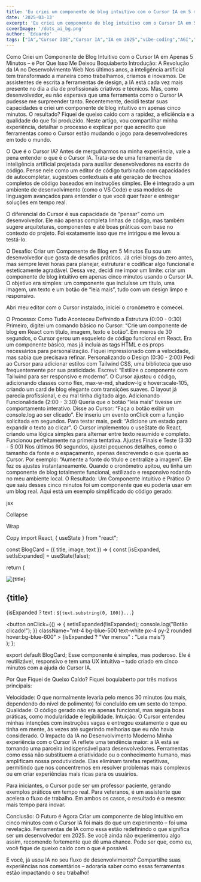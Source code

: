 ```yaml
---
title: 'Eu criei um componente de blog intuitivo com o Cursor IA em 5 minutos, e fiquei de queixo-caido.'
date: '2025-03-13'
excerpt: 'Eu criei um componente de blog intuitivo com o Cursor IA em 5 minutos, e fiquei de queixo-caido.'
coverImage: '/dots_ai_bg.png'
author: 'Eduardo'
tags: ["IA","Cursor IDE","Cursor IA","IA em 2025","vibe-coding","AGI","ASI","OpenAi","Chatgpt"]
---
```


Como Criei um Componente de Blog Intuitivo com o Cursor IA em Apenas 5 Minutos – e Por Que Isso Me Deixou Boquiaberto
Introdução: A Revolução da IA no Desenvolvimento Web
Nos últimos anos, a inteligência artificial tem transformado a maneira como trabalhamos, criamos e inovamos. De assistentes de escrita a ferramentas de design, a IA está cada vez mais presente no dia a dia de profissionais criativos e técnicos. Mas, como desenvolvedor, eu não esperava que uma ferramenta como o Cursor IA pudesse me surpreender tanto. Recentemente, decidi testar suas capacidades e criei um componente de blog intuitivo em apenas cinco minutos. O resultado? Fiquei de queixo caído com a rapidez, a eficiência e a qualidade do que foi produzido. Neste artigo, vou compartilhar minha experiência, detalhar o processo e explicar por que acredito que ferramentas como o Cursor estão mudando o jogo para desenvolvedores em todo o mundo.

O Que é o Cursor IA?
Antes de mergulharmos na minha experiência, vale a pena entender o que é o Cursor IA. Trata-se de uma ferramenta de inteligência artificial projetada para auxiliar desenvolvedores na escrita de código. Pense nele como um editor de código turbinado com capacidades de autocompletar, sugestões contextuais e até geração de trechos completos de código baseados em instruções simples. Ele é integrado a um ambiente de desenvolvimento (como o VS Code) e usa modelos de linguagem avançados para entender o que você quer fazer e entregar soluções em tempo real.

O diferencial do Cursor é sua capacidade de “pensar” como um desenvolvedor. Ele não apenas completa linhas de código, mas também sugere arquiteturas, componentes e até boas práticas com base no contexto do projeto. Foi exatamente isso que me intrigou e me levou a testá-lo.

O Desafio: Criar um Componente de Blog em 5 Minutos
Eu sou um desenvolvedor que gosta de desafios práticos. Já criei blogs do zero antes, mas sempre levei horas para planejar, estruturar e codificar algo funcional e esteticamente agradável. Dessa vez, decidi me impor um limite: criar um componente de blog intuitivo em apenas cinco minutos usando o Cursor IA. O objetivo era simples: um componente que incluísse um título, uma imagem, um texto e um botão de “leia mais”, tudo com um design limpo e responsivo.

Abri meu editor com o Cursor instalado, iniciei o cronômetro e comecei.

O Processo: Como Tudo Aconteceu
Definindo a Estrutura (0:00 - 0:30)
Primeiro, digitei um comando básico no Cursor: “Crie um componente de blog em React com título, imagem, texto e botão”. Em menos de 30 segundos, o Cursor gerou um esqueleto de código funcional em React. Era um componente básico, mas já incluía as tags HTML e os props necessários para personalização. Fiquei impressionado com a velocidade, mas sabia que precisava refinar.
Personalizando o Design (0:30 - 2:00)
Pedi ao Cursor para adicionar estilos com Tailwind CSS, uma biblioteca que uso frequentemente por sua praticidade. Escrevi: “Estilize o componente com Tailwind para ser responsivo e moderno”. O Cursor ajustou o código, adicionando classes como flex, max-w-md, shadow-lg e hover:scale-105, criando um card de blog elegante com transições suaves. O layout já parecia profissional, e eu mal tinha digitado algo.
Adicionando Funcionalidade (2:00 - 3:30)
Queria que o botão “leia mais” tivesse um comportamento interativo. Disse ao Cursor: “Faça o botão exibir um console.log ao ser clicado”. Ele inseriu um evento onClick com a função solicitada em segundos. Para testar mais, pedi: “Adicione um estado para expandir o texto ao clicar”. O Cursor implementou o useState do React, criando uma lógica simples para alternar entre texto resumido e completo. Funcionou perfeitamente na primeira tentativa.
Ajustes Finais e Teste (3:30 - 5:00)
Nos últimos 90 segundos, ajustei pequenos detalhes, como o tamanho da fonte e o espaçamento, apenas descrevendo o que queria ao Cursor. Por exemplo: “Aumente a fonte do título e centralize a imagem”. Ele fez os ajustes instantaneamente. Quando o cronômetro apitou, eu tinha um componente de blog totalmente funcional, estilizado e responsivo rodando no meu ambiente local.
O Resultado: Um Componente Intuitivo e Prático
O que saiu desses cinco minutos foi um componente que eu poderia usar em um blog real. Aqui está um exemplo simplificado do código gerado:

jsx

Collapse

Wrap

Copy
import React, { useState } from "react";

const BlogCard = ({ title, image, text }) => {
  const [isExpanded, setIsExpanded] = useState(false);

  return (
    <div className="max-w-md mx-auto bg-white shadow-lg rounded-lg overflow-hidden transform hover:scale-105 transition duration-300">
      <img src={image} alt={title} className="w-full h-48 object-cover" />
      <div className="p-4">
        <h2 className="text-2xl font-bold mb-2">{title}</h2>
        <p className="text-gray-700">
          {isExpanded ? text : `${text.substring(0, 100)}...`}
        </p>
        <button
          onClick={() => {
            setIsExpanded(!isExpanded);
            console.log("Botão clicado!");
          }}
          className="mt-4 bg-blue-500 text-white px-4 py-2 rounded hover:bg-blue-600"
        >
          {isExpanded ? "Ver menos" : "Leia mais"}
        </button>
      </div>
    </div>
  );
};

export default BlogCard;
Esse componente é simples, mas poderoso. Ele é reutilizável, responsivo e tem uma UX intuitiva – tudo criado em cinco minutos com a ajuda do Cursor IA.

Por Que Fiquei de Queixo Caído?
Fiquei boquiaberto por três motivos principais:

Velocidade: O que normalmente levaria pelo menos 30 minutos (ou mais, dependendo do nível de polimento) foi concluído em um sexto do tempo.
Qualidade: O código gerado não era apenas funcional, mas seguia boas práticas, como modularidade e legibilidade.
Intuição: O Cursor entendeu minhas intenções com instruções vagas e entregou exatamente o que eu tinha em mente, às vezes até sugerindo melhorias que eu não havia considerado.
O Impacto da IA no Desenvolvimento Moderno
Minha experiência com o Cursor IA reflete uma tendência maior: a IA está se tornando uma parceira indispensável para desenvolvedores. Ferramentas como essa não substituem a criatividade ou o conhecimento humano, mas amplificam nossa produtividade. Elas eliminam tarefas repetitivas, permitindo que nos concentremos em resolver problemas mais complexos ou em criar experiências mais ricas para os usuários.

Para iniciantes, o Cursor pode ser um professor paciente, gerando exemplos práticos em tempo real. Para veteranos, é um assistente que acelera o fluxo de trabalho. Em ambos os casos, o resultado é o mesmo: mais tempo para inovar.

Conclusão: O Futuro é Agora
Criar um componente de blog intuitivo em cinco minutos com o Cursor IA foi mais do que um experimento – foi uma revelação. Ferramentas de IA como essa estão redefinindo o que significa ser um desenvolvedor em 2025. Se você ainda não experimentou algo assim, recomendo fortemente que dê uma chance. Pode ser que, como eu, você fique de queixo caído com o que é possível.

E você, já usou IA no seu fluxo de desenvolvimento? Compartilhe suas experiências nos comentários – adoraria saber como essas ferramentas estão impactando o seu trabalho!